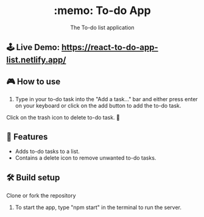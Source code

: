 <h1 align="center">:memo: To-do App</h1>

<p align="center">The To-do list application</p>


## 🕹 Live Demo: https://react-to-do-app-list.netlify.app/


## 🎮 How to use
1. Type in your to-do task into the "Add a task..." bar and either press enter on your keyboard or click on the add button to add the to-do task. 

Click on the trash icon to delete to-do task. :no_entry_sign:

## 🚀 Features
- Adds to-do tasks to a list.
- Contains a delete icon to remove unwanted to-do tasks.


## 🛠 Build setup
Clone or fork the repository

1. To start the app, type "npm start" in the terminal to run the server.
